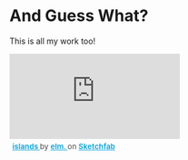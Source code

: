 # And Guess What?

This is all my work too!

<div class="sketchfab-embed-wrapper"> <iframe title="islands" frameborder="0" allowfullscreen mozallowfullscreen="true" webkitallowfullscreen="true" allow="autoplay; fullscreen; xr-spatial-tracking" xr-spatial-tracking execution-while-out-of-viewport execution-while-not-rendered web-share src="https://sketchfab.com/models/3ba05836d32d4190a751b373b0ed15da/embed"> </iframe> <p style="font-size: 13px; font-weight: normal; margin: 5px; color: #4A4A4A;"> <a href="https://sketchfab.com/3d-models/islands-3ba05836d32d4190a751b373b0ed15da?utm_medium=embed&utm_campaign=share-popup&utm_content=3ba05836d32d4190a751b373b0ed15da" target="_blank" style="font-weight: bold; color: #1CAAD9;"> islands </a> by <a href="https://sketchfab.com/elm.?utm_medium=embed&utm_campaign=share-popup&utm_content=3ba05836d32d4190a751b373b0ed15da" target="_blank" style="font-weight: bold; color: #1CAAD9;"> elm. </a> on <a href="https://sketchfab.com?utm_medium=embed&utm_campaign=share-popup&utm_content=3ba05836d32d4190a751b373b0ed15da" target="_blank" style="font-weight: bold; color: #1CAAD9;">Sketchfab</a></p></div>